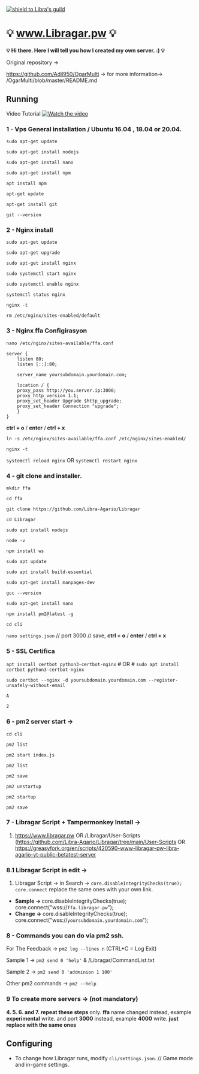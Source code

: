 [![shield to Libra's guild](https://discordapp.com/api/guilds/538054682699104256/embed.png?style=shield)](https://discord.gg/UuVHSZR)


# :bulb: www.Libragar.pw :bulb:
<b>:bulb: Hi there. Here I will tell you how I created my own server. :) :bulb:</b>

Original repository -> 

https://github.com/Adil950/OgarMulti -> for more information-> /OgarMulti/blob/master/README.md 

## Running
Video Tutorial [![Watch the video](https://i.imgur.com/RHqwwEU.png)](https://youtube.com/libraa)


### 1 - Vps General installation / Ubuntu 16.04 , 18.04 or 20.04. 


`sudo apt-get update`

`sudo apt-get install nodejs`


`sudo apt-get install nano`


`sudo apt-get install npm`

`apt install npm`



`apt-get update`

`apt-get install git`

`git --version`


### 2 - Nginx install 

`sudo apt-get update`


`sudo apt-get upgrade`


`sudo apt-get install nginx`


`sudo systemctl start nginx`

`sudo systemctl enable nginx`


`systemctl status nginx `

`nginx -t `

`rm /etc/nginx/sites-enabled/default`






### 3 - <b> Nginx ffa Configirasyon</b>

`nano /etc/nginx/sites-available/ffa.conf` 

	server {
		listen 80;
		listen [::]:80;

		server_name yoursubdomain.yourdomain.com;

		location / {
		proxy_pass http://you.server.ip:3000;
		proxy_http_version 1.1;
		proxy_set_header Upgrade $http_upgrade;
		proxy_set_header Connection "upgrade";
		}
	}


<b>ctrl + o</b> / <b>enter</b> /<b> ctrl + x</b>

 
`ln -s /etc/nginx/sites-available/ffa.conf /etc/nginx/sites-enabled/`

`nginx -t`

`systemctl reload nginx` OR `systemctl restart nginx` 



### 4 - git clone and installer.

`mkdir ffa`

`cd ffa`

`git clone https://github.com/Libra-Agario/Libragar`

`cd Libragar`

`sudo apt install nodejs`

`node -v`

`npm install ws`

`sudo apt update`

`sudo apt install build-essential`

`sudo apt-get install manpages-dev`

`gcc --version`

`sudo apt-get install nano`

`npm install pm2@latest -g`

`cd cli`

`nano settings.json` // port 3000 // save, <b>ctrl + o</b> / <b>enter</b> /<b> ctrl + x</b>



### 5 - SSL Certifica

`apt install certbot python3-certbot-nginx`  # OR # `sudo apt install certbot python3-certbot-nginx`


`sudo certbot --nginx -d yoursubdomain.yourdomain.com --register-unsafely-without-email`

`A`

`2`





### 6 - pm2 server start -> 

`cd cli`

`pm2 list`

`pm2 start index.js`

`pm2 list`

`pm2 save`



`pm2 unstartup` 

`pm2 startup`

`pm2 save`


### 7 - Libragar Script + Tampermonkey Install -> 
1. https://www.libragar.pw OR /Libragar/User-Scripts (https://github.com/Libra-Agario/Libragar/tree/main/User-Scripts
OR https://greasyfork.org/en/scripts/420590-www-libragar-pw-libra-agario-yt-public-betatest-server 

### 8.1 Libragar Script in edit ->
1. Libragar Script -> in Search -> `core.disableIntegrityChecks(true); core.connect` replace the same ones with your own link.
 - <b> Sample -> </b> core.disableIntegrityChecks(true); core.connect("wss://`ffa.libragar.pw`");
 - <b> Change -> </b>  core.disableIntegrityChecks(true); core.connect("wss://`yoursubdomain.yourdomain.com`");


### 8 - </b> Commands you can do via pm2 ssh.

For The Feedback -> `pm2 log --lines n` (CTRL+C = Log Exit)

Sample 1 ->  `pm2 send 0 'help'`  &   /Libragar/CommandList.txt

Sample 2 ->  `pm2 send 0 'addminion 1 100'` 

Other pm2 commands -> `pm2 --help`




### 9 To create more servers -> (not mandatory)
<b> 4. 5. 6. and 7. repeat these steps </b>
only. <b>ffa</b> name changed instead, example <b>experimental</b> write. and port <b>3000</b> instead, example <b>4000</b> write. 
<b>just replace with the same ones</b>

## Configuring

- To change how Libragar runs, modify `cli/settings.json`. // Game mode and in-game settings.

